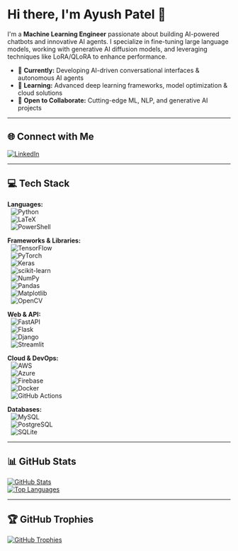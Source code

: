 # Hi there, I'm Ayush Patel 👋

I'm a **Machine Learning Engineer** passionate about building AI-powered chatbots and innovative AI agents. I specialize in fine-tuning large language models, working with generative AI diffusion models, and leveraging techniques like LoRA/QLoRA to enhance performance.

- 🔭 **Currently:** Developing AI-driven conversational interfaces & autonomous AI agents  
- 🌱 **Learning:** Advanced deep learning frameworks, model optimization & cloud solutions  
- 🤝 **Open to Collaborate:** Cutting-edge ML, NLP, and generative AI projects

---

## 🌐 Connect with Me

[![LinkedIn](https://img.shields.io/badge/LinkedIn-%230077B5.svg?logo=linkedin&logoColor=white)](https://www.linkedin.com/in/ayush-patel18/)

---

## 💻 Tech Stack

**Languages:**  
&nbsp;&nbsp;![Python](https://img.shields.io/badge/Python-3670A0?style=flat&logo=python&logoColor=ffdd54)  
&nbsp;&nbsp;![LaTeX](https://img.shields.io/badge/LaTeX-008080?style=flat&logo=latex&logoColor=white)  
&nbsp;&nbsp;![PowerShell](https://img.shields.io/badge/PowerShell-5391FE?style=flat&logo=powershell&logoColor=white)

**Frameworks & Libraries:**  
&nbsp;&nbsp;![TensorFlow](https://img.shields.io/badge/TensorFlow-FF6F00?style=flat&logo=TensorFlow&logoColor=white)  
&nbsp;&nbsp;![PyTorch](https://img.shields.io/badge/PyTorch-EE4C2C?style=flat&logo=PyTorch&logoColor=white)  
&nbsp;&nbsp;![Keras](https://img.shields.io/badge/Keras-D00000?style=flat&logo=Keras&logoColor=white)  
&nbsp;&nbsp;![scikit-learn](https://img.shields.io/badge/scikit--learn-F7931E?style=flat&logo=scikit-learn&logoColor=white)  
&nbsp;&nbsp;![NumPy](https://img.shields.io/badge/NumPy-013243?style=flat&logo=numpy&logoColor=white)  
&nbsp;&nbsp;![Pandas](https://img.shields.io/badge/Pandas-150458?style=flat&logo=pandas&logoColor=white)  
&nbsp;&nbsp;![Matplotlib](https://img.shields.io/badge/Matplotlib-ffffff?style=flat&logo=Matplotlib&logoColor=black)  
&nbsp;&nbsp;![OpenCV](https://img.shields.io/badge/OpenCV-5C3EE8?style=flat&logo=opencv&logoColor=white)

**Web & API:**  
&nbsp;&nbsp;![FastAPI](https://img.shields.io/badge/FastAPI-005571?style=flat&logo=fastapi)  
&nbsp;&nbsp;![Flask](https://img.shields.io/badge/Flask-000000?style=flat&logo=flask&logoColor=white)  
&nbsp;&nbsp;![Django](https://img.shields.io/badge/Django-092E20?style=flat&logo=django&logoColor=white)  
&nbsp;&nbsp;![Streamlit](https://img.shields.io/badge/Streamlit-FE4B4B?style=flat&logo=streamlit&logoColor=white)

**Cloud & DevOps:**  
&nbsp;&nbsp;![AWS](https://img.shields.io/badge/AWS-FF9900?style=flat&logo=amazon-aws&logoColor=white)  
&nbsp;&nbsp;![Azure](https://img.shields.io/badge/Azure-0072C6?style=flat&logo=microsoftazure&logoColor=white)  
&nbsp;&nbsp;![Firebase](https://img.shields.io/badge/Firebase-039BE5?style=flat&logo=firebase)  
&nbsp;&nbsp;![Docker](https://img.shields.io/badge/Docker-2496ED?style=flat&logo=docker&logoColor=white)  
&nbsp;&nbsp;![GitHub Actions](https://img.shields.io/badge/GitHub%20Actions-2088FF?style=flat&logo=githubactions&logoColor=white)

**Databases:**  
&nbsp;&nbsp;![MySQL](https://img.shields.io/badge/MySQL-4479A1?style=flat&logo=mysql&logoColor=white)  
&nbsp;&nbsp;![PostgreSQL](https://img.shields.io/badge/PostgreSQL-336791?style=flat&logo=postgresql&logoColor=white)  
&nbsp;&nbsp;![SQLite](https://img.shields.io/badge/SQLite-07405e?style=flat&logo=sqlite&logoColor=white)

---

## 📊 GitHub Stats

[![GitHub Stats](https://github-readme-stats.vercel.app/api?username=AyushPatel180&show_icons=true&theme=default)](https://github.com/AyushPatel180)  
[![Top Languages](https://github-readme-stats.vercel.app/api/top-langs/?username=AyushPatel180&layout=compact&theme=default)](https://github.com/AyushPatel180)

---

## 🏆 GitHub Trophies

[![GitHub Trophies](https://github-profile-trophy.vercel.app/?username=AyushPatel180&theme=default)](https://github.com/AyushPatel180)
